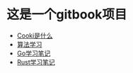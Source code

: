 # 这是一个gitbook项目

* [Cooki是什么](README.md)
* [算法学习](algorithm/README.md)
* [Go学习笔记](go/README.md)
* [Rust学习笔记](rust/README.md)

